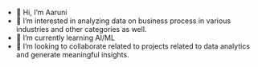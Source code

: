 - 👋 Hi, I’m Aaruni
- 👀 I’m interested in analyzing data on business process in various industries and other categories as well.
- 🌱 I’m currently learning AI/ML
- 💞️ I’m looking to collaborate related to projects related to data analytics and generate meaningful insights.


<!---
aarunisj/aarunisj is a ✨ special ✨ repository because its `README.md` (this file) appears on your GitHub profile.
You can click the Preview link to take a look at your changes.
--->
